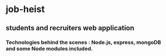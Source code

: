 # job-heist
## students and recruiters web application 
### Technologies behind the scenes : Node.js, express, mongoDB and some Node modules included.
